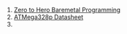 1. [Zero to Hero Baremetal Programming](!https://interrupt.memfault.com/blog/zero-to-main-1)
2. [ATMega328p Datasheet](!ATmega328P_Datasheet.pdf)
3.